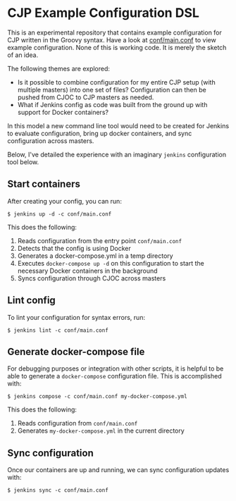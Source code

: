 # CJP Example Configuration DSL

This is an experimental repository that contains example configuration for CJP
written in the Groovy syntax. Have a look at [conf/main.conf](conf/main.conf)
to view example configuration. None of this is working code. It is merely the
sketch of an idea.

The following themes are explored:

* Is it possible to combine configuration for my entire CJP setup (with
  multiple masters) into one set of files? Configuration can then be pushed
  from CJOC to CJP masters as needed.
* What if Jenkins config as code was built from the ground up with support for
  Docker containers?

In this model a new command line tool would need to be created for Jenkins to
evaluate configuration, bring up docker containers, and sync configuration
across masters.

Below, I've detailed the experience with an imaginary `jenkins` configuration
tool below.


## Start containers

After creating your config, you can run:

    $ jenkins up -d -c conf/main.conf

This does the following:

1. Reads configuration from the entry point `conf/main.conf`
2. Detects that the config is using Docker
3. Generates a docker-compose.yml in a temp directory
4. Executes `docker-compose up -d` on this configuration to start the necessary Docker containers in the background
3. Syncs configuration through CJOC across masters


## Lint config

To lint your configuration for syntax errors, run:

    $ jenkins lint -c conf/main.conf


## Generate docker-compose file

For debugging purposes or integration with other scripts, it is helpful to be
able to generate a `docker-compose` configuration file. This is accomplished with:

    $ jenkins compose -c conf/main.conf my-docker-compose.yml

This does the following:

1. Reads configuration from `conf/main.conf`
2. Generates `my-docker-compose.yml` in the current directory 


## Sync configuration

Once our containers are up and running, we can sync configuration updates with:

    $ jenkins sync -c conf/main.conf
